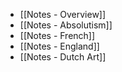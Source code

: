 - [[Notes - Overview]]
- [[Notes - Absolutism]]
- [[Notes - French]]
- [[Notes - England]]
- [[Notes - Dutch Art]]
